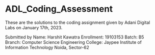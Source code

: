 # ADL_Coding_Assessment

These are the solutions to the coding assignment given by Adani Digital Labs on January 17th, 2023.

Submitted by 
Name: Harshit Kawatra
Enrollment: 19103153
Batch: B5
Branch: Computer Science Engineering
College: Jaypee Institute of Information Technology Noida, Sector-62



